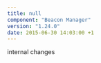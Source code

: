 ```yaml
---
title: null
component: "Beacon Manager"
version: "1.24.0"
date: 2015-06-30 14:03:00 +1
---
```

internal changes

